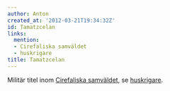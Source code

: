 ```yaml
---
author: Anton
created_at: '2012-03-21T19:34:32Z'
id: Tamatzcelan
links:
  mention:
  - Cirefaliska samväldet
  - huskrigare
title: Tamatzcelan
---
```


Militär titel inom [Cirefaliska samväldet], se [huskrigare].

  [Cirefaliska samväldet]: Cirefaliska_samväldet
  [huskrigare]: huskrigare
